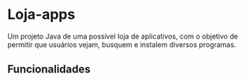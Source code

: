 # Loja-apps

Um projeto Java de uma possível loja de aplicativos, com o objetivo de permitir que usuários vejam, busquem e instalem diversos programas.

## Funcionalidades

